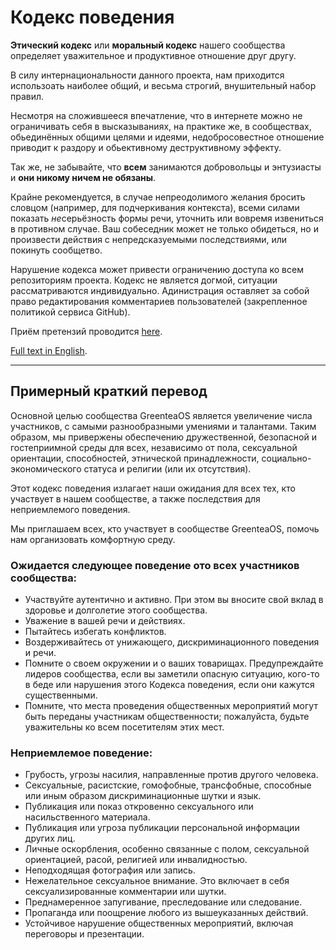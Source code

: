 # Кодекс поведения

**Этический кодекс** или **моральный кодекс** нашего сообщества определяет уважительное и продуктивное отношение друг другу.

В силу интернациональности данного проекта, нам приходится использоать наиболее общий, и весьма строгий, внушительный набор правил.

Несмотря на сложившееся впечатление, что в интернете можно не ограничивать себя в высказываниях, на практике же, в сообществах, обьединённых общими целями и идеями, недобросовестное отношение приводит к раздору и обьективному деструктивному эффекту.

Так же, не забывайте, что **всем** занимаются добровольцы и энтузиасты и **они никому ничем не обязаны**.

Крайне рекомендуется, в случае непреодолимого желания бросить словцом (например, для подчеркивания контекста), всеми силами показать *не*серьёзность формы речи, уточнить или вовремя извениться в противном случае. Ваш собеседник может не только обидеться, но и произвести действия с непредсказуемыми последствиями, или покинуть сообщетво.

Нарушение кодекса может привести ограничению доступа ко всем репозиториям проекта. Кодекс не является догмой, ситуации рассматриваются индивидуально. Адинистрация оставляет за собой право редактирования комментариев пользователей (закрепленное политикой сервиса GitHub).

Приём претензий проводится [here](https://t.me/greenteaos_en).

[Full text in English](../CODE_OF_CONDUCT.md).

---

## Примерный краткий перевод

Основной целью сообщества GreenteaOS является увеличение числа участников, с самыми разнообразными умениями и талантами. Таким образом, мы привержены обеспечению дружественной, безопасной и гостеприимной среды для всех, независимо от пола, сексуальной ориентации, способностей, этнической принадлежности, социально-экономического статуса и религии (или их отсутствия).

Этот кодекс поведения излагает наши ожидания для всех тех, кто участвует в нашем сообществе, а также последствия для неприемлемого поведения.

Мы приглашаем всех, кто участвует в сообществе GreenteaOS, помочь нам организовать комфортную среду.

### Ожидается следующее поведение ото всех участников сообщества:

- Участвуйте аутентично и активно. При этом вы вносите свой вклад в здоровье и долголетие этого сообщества.
- Уважение в вашей речи и действиях.
- Пытайтесь избегать конфликтов.
- Воздерживайтесь от унижающего, дискриминационного поведения и речи.
- Помните о своем окружении и о ваших товарищах. Предупреждайте лидеров сообщества, если вы заметили опасную ситуацию, кого-то в беде или нарушения этого Кодекса поведения, если они кажутся существенными.
- Помните, что места проведения общественных мероприятий могут быть переданы участникам общественности; пожалуйста, будьте уважительны ко всем посетителям этих мест.

### Неприемлемое поведение:

- Грубость, угрозы насилия, направленные против другого человека.
- Сексуальные, расистские, гомофобные, трансфобные, способные или иным образом дискриминационные шутки и язык.
- Публикация или показ откровенно сексуального или насильственного материала.
- Публикация или угроза публикации персональной информации других лиц.
- Личные оскорбления, особенно связанные с полом, сексуальной ориентацией, расой, религией или инвалидностью.
- Неподходящая фотография или запись.
- Нежелательное сексуальное внимание. Это включает в себя сексуализированные комментарии или шутки.
- Преднамеренное запугивание, преследование или следование.
- Пропаганда или поощрение любого из вышеуказанных действий.
- Устойчивое нарушение общественных мероприятий, включая переговоры и презентации.
